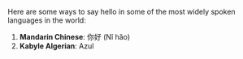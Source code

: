 Here are some ways to say hello in some of the most widely spoken languages in the world:

1. **Mandarin Chinese**: 你好 (Nǐ hǎo)
1. **Kabyle Algerian**: Azul 
